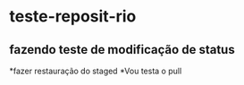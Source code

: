 # teste-reposit-rio

## fazendo teste de modificação de status

*fazer restauração do staged
*Vou testa o pull
